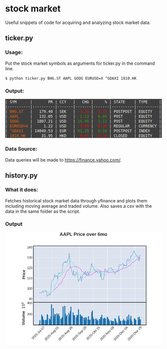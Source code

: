 # stock market
Useful snippets of code for acquiring and analyzing stock market data.

## ticker.py

### Usage:

Put the stock market symbols as arguments for ticker.py in the command line.
```
$ python ticker.py BHG.ST AAPL GOOG EURUSD=X ^GDAXI 1810.HK
```

### Output:

![alt text](ticker.png "ticker.py")

### Data Source:

Data queries will be made to https://finance.yahoo.com/.


## history.py

### What it does:

Fetches historical stock market data through yfinance and plots them including moving average and traded volume. Also saves a csv with the data in the same folder as the script.

### Output

![alt text](history.png "history.py")
